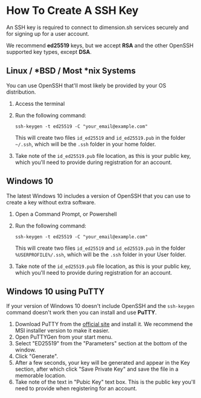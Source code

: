 # How To Create A SSH Key

An SSH key is required to connect to dimension.sh services securely and for signing up for a user account. 

We recommend **ed25519** keys, but we accept **RSA** and the other OpenSSH supported key types, except **DSA**. 

## Linux / \*BSD / Most \*nix Systems

You can use OpenSSH that'll most likely be provided by your OS distribution.

1. Access the terminal
2. Run the following command:

    ```
    ssh-keygen -t ed25519 -C "your_email@example.com"
    ```

    This will create two files `id_ed25519` and `id_ed25519.pub` in the folder `~/.ssh`, which will be the `.ssh` folder in your home folder.
3. Take note of the `id_ed25519.pub` file location, as this is your public key, which you'll need to provide during registration for an account.

## Windows 10

The latest Windows 10 includes a version of OpenSSH that you can use to create a key without extra software.

1. Open a Command Prompt, or Powershell
2. Run the following command:

    ```
    ssh-keygen -t ed25519 -C "your_email@example.com"
    ```

    This will create two files `id_ed25519` and `id_ed25519.pub` in the folder `%USERPROFILE%/.ssh`, which will be the `.ssh` folder in your User folder.
3. Take note of the `id_ed25519.pub` file location, as this is your public key, which you'll need to provide during registration for an account.

## Windows 10 using PuTTY

If your version of Windows 10 doesn't include OpenSSH and the `ssh-keygen` command doesn't work then you can install and use **PuTTY**.

1. Download PuTTY from the [official site](https://www.chiark.greenend.org.uk/~sgtatham/putty/) and install it. We recommend the MSI installer version to make it easier.
2. Open PuTTYGen from your start menu.
3. Select "ED25519" from the "Parameters" section at the bottom of the window.
4. Click "Generate".
5. After a few seconds, your key will be generated and appear in the Key section, after which click "Save Private Key" and save the file in a memorable location. 
6. Take note of the text in "Pubic Key" text box. This is the public key you'll need to provide when registering for an account.